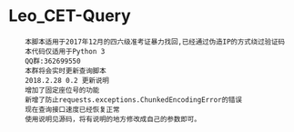 # Leo_CET-Query
        本脚本适用于2017年12月的四六级准考证暴力找回,已经通过伪造IP的方式绕过验证码  
        本代码仅适用于Python 3
        QQ群:362699550  
        本群将会实时更新查询脚本
        2018.2.28 0.2 更新说明
        增加了固定座位号的功能
        新增了防止requests.exceptions.ChunkedEncodingError的错误
        现在查询接口速度已经恢复正常
        使用说明见源码，将有说明的地方修改成自己的参数即可。
